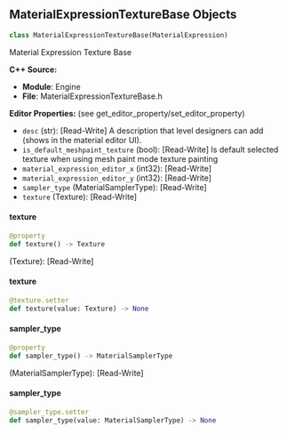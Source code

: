 ## MaterialExpressionTextureBase Objects

```python
class MaterialExpressionTextureBase(MaterialExpression)
```

Material Expression Texture Base

**C++ Source:**

- **Module**: Engine
- **File**: MaterialExpressionTextureBase.h

**Editor Properties:** (see get_editor_property/set_editor_property)

- ``desc`` (str):  [Read-Write] A description that level designers can add (shows in the material editor UI).
- ``is_default_meshpaint_texture`` (bool):  [Read-Write] Is default selected texture when using mesh paint mode texture painting
- ``material_expression_editor_x`` (int32):  [Read-Write]
- ``material_expression_editor_y`` (int32):  [Read-Write]
- ``sampler_type`` (MaterialSamplerType):  [Read-Write]
- ``texture`` (Texture):  [Read-Write]

<a id="unreal.MaterialExpressionTextureBase.texture"></a>

#### texture

```python
@property
def texture() -> Texture
```

(Texture):  [Read-Write]

<a id="unreal.MaterialExpressionTextureBase.texture"></a>

#### texture

```python
@texture.setter
def texture(value: Texture) -> None
```

<a id="unreal.MaterialExpressionTextureBase.sampler_type"></a>

#### sampler_type

```python
@property
def sampler_type() -> MaterialSamplerType
```

(MaterialSamplerType):  [Read-Write]

<a id="unreal.MaterialExpressionTextureBase.sampler_type"></a>

#### sampler_type

```python
@sampler_type.setter
def sampler_type(value: MaterialSamplerType) -> None
```

<a id="unreal.MaterialExpressionTextureSample"></a>